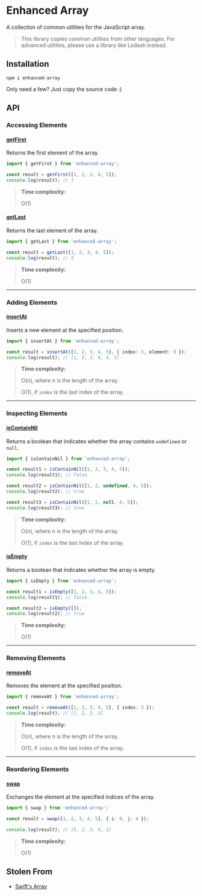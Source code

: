 # Enhanced Array

A collection of common utilities for the JavaScript array.

> This library copies common utilities from other languages. For advanced utilities, please use a library like Lodash instead.

## Installation

```
npm i enhanced-array
```

Only need a few? Just copy the source code :)

## API

### Accessing Elements

#### [getFirst](/src/getFirst.ts)

Returns the first element of the array.

```ts
import { getFirst } from 'enhanced-array';

const result = getFirst([1, 2, 3, 4, 5]);
console.log(result); // 1
```

> **Time complexity:**
>
> O(1)

#### [getLast](/src/getLast.ts)

Returns the last element of the array.

```ts
import { getLast } from 'enhanced-array';

const result = getLast([1, 2, 3, 4, 5]);
console.log(result); // 5
```

> **Time complexity:**
>
> O(1)

---

### Adding Elements

#### [insertAt](/src/insertAt.ts)

Inserts a new element at the specified position.

```ts
import { insertAt } from 'enhanced-array';

const result = insertAt([1, 2, 3, 4, 5], { index: 3, element: 9 });
console.log(result); // [1, 2, 3, 9, 4, 5]
```

> **Time complexity:**
>
> O(n), where n is the length of the array.
>
> O(1), if `index` is the last index of the array.

---

### Inspecting Elements

#### [isContainNil](/src/isContainNil.ts)

Returns a boolean that indicates whether the array contains `undefined` or `null`.

```ts
import { isContainNil } from 'enhanced-array';

const result1 = isContainNil([1, 2, 3, 4, 5]);
console.log(result1); // false

const result2 = isContainNil([1, 2, undefined, 4, 5]);
console.log(result2); // true

const result3 = isContainNil([1, 2, null, 4, 5]);
console.log(result3); // true
```

> **Time complexity:**
>
> O(n), where n is the length of the array.
>
> O(1), if `index` is the last index of the array.

#### [isEmpty](/src/isEmpty.ts)

Returns a boolean that indicates whether the array is empty.

```ts
import { isEmpty } from 'enhanced-array';

const result1 = isEmpty([1, 2, 3, 4, 5]);
console.log(result1); // false

const result2 = isEmpty([]);
console.log(result2); // true
```

> **Time complexity:**
>
> O(1)

---

### Removing Elements

#### [removeAt](/src/removeAt.ts)

Removes the element at the specified position.

```ts
import { removeAt } from 'enhanced-array';

const result = removeAt([1, 2, 3, 4, 5], { index: 3 });
console.log(result); // [1, 2, 3, 5]
```

> **Time complexity:**
>
> O(n), where n is the length of the array.
>
> O(1), if `index` is the last index of the array.

---

### Reordering Elements

#### [swap](/src/swap.ts)

Exchanges the element at the specified indices of the array.

```ts
import { swap } from 'enhanced-array';

const result = swap([1, 2, 3, 4, 5], { i: 0, j: 4 });

console.log(result); // [5, 2, 3, 4, 1]
```

> **Time complexity:**
>
> O(1)

## Stolen From

- [Swift's Array](https://developer.apple.com/documentation/swift/array)
